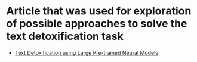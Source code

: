 # Article that was used for exploration of possible approaches to solve the text detoxification task

* [Text Detoxification using Large Pre-trained Neural Models](https://aclanthology.org/2021.emnlp-main.629.pdf)
